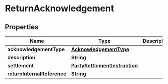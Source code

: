 # ReturnAcknowledgement

## Properties
Name | Type | Description | Notes
------------ | ------------- | ------------- | -------------
**acknowledgementType** | [**AcknowledgementType**](AcknowledgementType.md) |  | 
**description** | **String** |  |  [optional]
**settlement** | [**PartySettlementInstruction**](PartySettlementInstruction.md) |  |  [optional]
**returnInternalReference** | **String** |  |  [optional]
